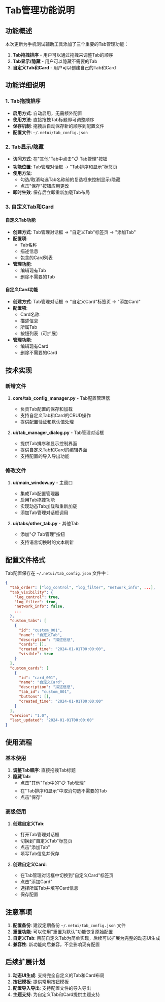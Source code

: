 # Tab管理功能说明

## 功能概述

本次更新为手机测试辅助工具添加了三个重要的Tab管理功能：

1. **Tab拖拽排序** - 用户可以通过拖拽来调整Tab的顺序
2. **Tab显示/隐藏** - 用户可以隐藏不需要的Tab
3. **自定义Tab和Card** - 用户可以创建自己的Tab和Card

## 功能详细说明

### 1. Tab拖拽排序

- **启用方式**: 自动启用，无需额外配置
- **使用方法**: 直接拖拽Tab标题即可调整顺序
- **保存机制**: 拖拽后自动保存新的顺序到配置文件
- **配置文件**: `~/.netui/tab_config.json`

### 2. Tab显示/隐藏

- **访问方式**: 在"其他"Tab中点击"📋 Tab管理"按钮
- **功能位置**: Tab管理对话框 -> "Tab排序和显示"标签页
- **使用方法**: 
  - 勾选/取消勾选Tab名称前的复选框来控制显示/隐藏
  - 点击"保存"按钮应用更改
- **即时生效**: 保存后立即重新加载Tab布局

### 3. 自定义Tab和Card

#### 自定义Tab功能

- **创建方式**: Tab管理对话框 -> "自定义Tab"标签页 -> "添加Tab"
- **配置项**:
  - Tab名称
  - 描述信息
  - 包含的Card列表
- **管理功能**:
  - 编辑现有Tab
  - 删除不需要的Tab

#### 自定义Card功能

- **创建方式**: Tab管理对话框 -> "自定义Card"标签页 -> "添加Card"
- **配置项**:
  - Card名称
  - 描述信息
  - 所属Tab
  - 按钮列表（可扩展）
- **管理功能**:
  - 编辑现有Card
  - 删除不需要的Card

## 技术实现

### 新增文件

1. **core/tab_config_manager.py** - Tab配置管理器
   - 负责Tab配置的保存和加载
   - 支持自定义Tab和Card的CRUD操作
   - 提供配置验证和默认值处理

2. **ui/tab_manager_dialog.py** - Tab管理对话框
   - 提供Tab排序和显示控制界面
   - 提供自定义Tab和Card的编辑界面
   - 支持配置的导入导出功能

### 修改文件

1. **ui/main_window.py** - 主窗口
   - 集成Tab配置管理器
   - 启用Tab拖拽功能
   - 实现动态Tab加载和重新加载
   - 添加Tab管理对话框调用

2. **ui/tabs/other_tab.py** - 其他Tab
   - 添加"📋 Tab管理"按钮
   - 支持语言切换时的文本刷新

## 配置文件格式

Tab配置保存在 `~/.netui/tab_config.json` 文件中：

```json
{
  "tab_order": ["log_control", "log_filter", "network_info", ...],
  "tab_visibility": {
    "log_control": true,
    "log_filter": true,
    "network_info": false,
    ...
  },
  "custom_tabs": [
    {
      "id": "custom_001",
      "name": "自定义Tab",
      "description": "描述信息",
      "cards": [],
      "created_time": "2024-01-01T00:00:00",
      "visible": true
    }
  ],
  "custom_cards": [
    {
      "id": "card_001",
      "name": "自定义Card",
      "description": "描述信息",
      "tab_id": "custom_001",
      "buttons": [],
      "created_time": "2024-01-01T00:00:00"
    }
  ],
  "version": "1.0",
  "last_updated": "2024-01-01T00:00:00"
}
```

## 使用流程

### 基本使用

1. **调整Tab顺序**: 直接拖拽Tab标题
2. **隐藏Tab**: 
   - 点击"其他"Tab中的"📋 Tab管理"
   - 在"Tab排序和显示"中取消勾选不需要的Tab
   - 点击"保存"

### 高级使用

1. **创建自定义Tab**:
   - 打开Tab管理对话框
   - 切换到"自定义Tab"标签页
   - 点击"添加Tab"
   - 填写Tab信息并保存

2. **创建自定义Card**:
   - 在Tab管理对话框中切换到"自定义Card"标签页
   - 点击"添加Card"
   - 选择所属Tab并填写Card信息
   - 保存配置

## 注意事项

1. **配置备份**: 建议定期备份 `~/.netui/tab_config.json` 文件
2. **重置功能**: 可以使用"重置为默认"功能恢复原始配置
3. **自定义Tab**: 目前自定义Tab为简单实现，后续可以扩展为完整的动态UI生成
4. **兼容性**: 新功能向后兼容，不会影响现有配置

## 后续扩展计划

1. **动态UI生成**: 支持完全自定义的Tab和Card布局
2. **按钮模板**: 提供常用按钮模板
3. **配置导入导出**: 支持配置文件的导入导出
4. **主题支持**: 为自定义Tab和Card提供主题支持
